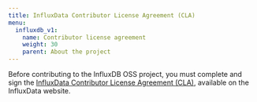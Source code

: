 ```yaml
---
title: InfluxData Contributor License Agreement (CLA)
menu:
  influxdb_v1:
    name: Contributor license agreement
    weight: 30
    parent: About the project
---
```


Before contributing to the InfluxDB OSS project, you must complete and sign
the [InfluxData Contributor License Agreement (CLA)](https://www.influxdata.com/legal/cla/),
available on the InfluxData website.
